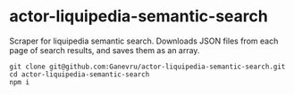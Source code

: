 # actor-liquipedia-semantic-search

Scraper for liquipedia semantic search. Downloads JSON files from each page of search results, and saves them as an array.

```
git clone git@github.com:Ganevru/actor-liquipedia-semantic-search.git
cd actor-liquipedia-semantic-search
npm i
```
